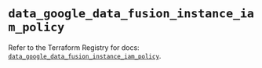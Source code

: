 # `data_google_data_fusion_instance_iam_policy`

Refer to the Terraform Registry for docs: [`data_google_data_fusion_instance_iam_policy`](https://registry.terraform.io/providers/hashicorp/google/5.36.0/docs/data-sources/data_fusion_instance_iam_policy).
